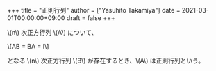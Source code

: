 +++
title = "正則行列"
author = ["Yasuhito Takamiya"]
date = 2021-03-01T00:00:00+09:00
draft = false
+++

\\(n\\) 次正方行列 \\(A\\) について、

\\[AB = BA = I\\]

となる \\(n\\) 次正方行列 \\(B\\) が存在するとき、\\(A\\) は正則行列という。
